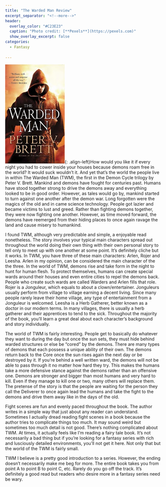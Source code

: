 ```yaml
---
title: "The Warded Man Review"
excerpt_separator: "<!--more-->"
header:
  overlay_color: "#C23E23"
  caption: "Photo credit: [**Pexels**](https://pexels.com)"
  show_overlay_excerpt: false
categories:
  - Fantasy

---
```

![the-warded-man-cover](/assets/images/the-warded-man.jpg){: .align-left}How would you like it if every night you had to cower inside your houses because demons roam free in the world? It would suck wouldn’t it. And yet that’s the world the people live in within The Warded Man (TWM), the first in the Demon Cycle trilogy by Peter V. Brett. Mankind and demons have fought for centuries past. Humans have stood together strong to drive the demons away and everything looked to be in good order. However, as tales would go by, mankind started to turn against one another after the demon war. Long forgotten were the magics of the old and in came science technology. People got lazier and became victims to lust and greed. Rather than fighting demons together, they were now fighting one another. However, as time moved forward, the demons have reemerged from their hiding places to once again ravage the land and cause misery to humankind.

I found TWM, although very predictable and simple, a enjoyable read nonetheless. The story involves your typical main characters spread out throughout the world doing their own thing with their own personal story to tell only to meet up with one another at some point. It’s definitely cliche but it works. In TWM, you have three of these main characters: Arlen, Rojer and Leesha. Arlen in my opinion, can be considered the main character of the the three. In the world of TWM, demons rise and take form in the night to hunt for human flesh. To protect themselves, humans can create special wards around their houses and even entire cities to repel the demons back. People who create such wards are called Warders and Arlen fills that role. Rojer is a Jonguleur, which equals to about a clown/entertainer. Jonguleurs usually perform from village to village earning a decent living. Since many people rarely leave their home village, any type of entertainment from a Jonguleur is welcomed. Leesha is a Herb Gatherer, better known as a doctor in our modern terms. In many villages, there is usually a herb gatherer and their apprentices to tend to the sick. Throughout the majority of the book, you’ll learn a great deal about each character’s background and story individually.

The world of TWM is fairly interesting. People get to basically do whatever they want to during the day but once the sun sets, they must hide behind warded structures or else be “cored” by the demons. There are many types of demons that each possess a unique ability of their own. The demons return back to the Core once the sun rises again the next day or be destroyed by it. If you’re behind a well written ward, the demons will not be able to pass through it no matter how hard they try. This makes the humans take a more defensive stance against the demons rather than an offensive one. Demons are stronger and bigger than most humans and very hard to kill. Even if they manage to kill one or two, many others will replace them. The pretense of the story is that the people are waiting for the person they call the Deliverer to once again lead the humans and take the fight to the demons and drive them away like in the days of the old.

Fight scenes are fun and evenly paced throughout the book. The author writes in a simple way that just about any reader can understand. Sometimes I actually dread reading fight scenes in a book because the author tries to complicate things too much. It may sound weird but sometimes too much detail is not good. There’s nothing complicated about TWM. At times, it actually feels like I’m reading a fairy tale book. It’s not necessarily a bad thing but if you’re looking for a fantasy series with rich and lusciously detailed environments, you’ll not get it here. Not only that but the world of the TWM is fairly small.

TWM I believe is a pretty good introduction to a series. However, the ending doesn’t necessarily make me beg for more. The entire book takes you from point A to point B to point C, etc. Rarely do you go off the track. It’s definitely a good read but readers who desire more in a fantasy series need be wary.

